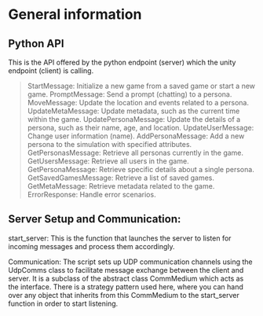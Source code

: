 # General information

## Python API
This is the API offered by the python endpoint (server) which the unity endpoint (client) is calling. 

>StartMessage: Initialize a new game from a saved game or start a new game.
>PromptMessage: Send a prompt (chatting) to a persona.
>MoveMessage: Update the location and events related to a persona.
>UpdateMetaMessage: Update metadata, such as the current time within the game.
>UpdatePersonaMessage: Update the details of a persona, such as their name, age, and location.
>UpdateUserMessage: Change user information (name).
>AddPersonaMessage: Add a new persona to the simulation with specified attributes.
>GetPersonasMessage: Retrieve all personas currently in the game.
>GetUsersMessage: Retrieve all users in the game.
>GetPersonaMessage: Retrieve specific details about a single persona.
>GetSavedGamesMessage: Retrieve a list of saved games.
>GetMetaMessage: Retrieve metadata related to the game.
>ErrorResponse: Handle error scenarios.

## Server Setup and Communication:

start_server: This is the function that launches the server to listen for incoming messages and process them accordingly.

Communication: The script sets up UDP communication channels using the UdpComms class to facilitate message exchange between the client and server. It is a subclass of the abstract class CommMedium which acts as the interface. There is a strategy pattern used here, where you can hand over any object that inherits from this CommMedium to the start_server function in order to start listening.   


